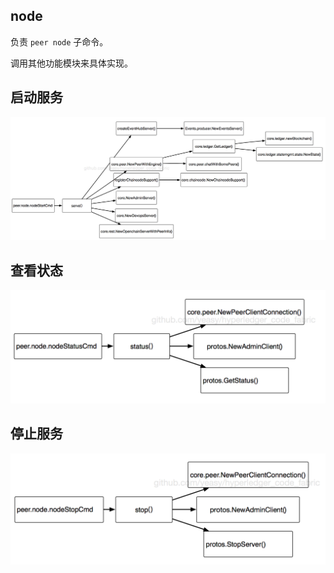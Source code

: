 ## node
负责 `peer node` 子命令。

调用其他功能模块来具体实现。


## 启动服务

![peer node start](../_images/node_start.png)

## 查看状态

![peer node status](../_images/node_status.png)

## 停止服务

![peer node stop](../_images/node_stop.png)

